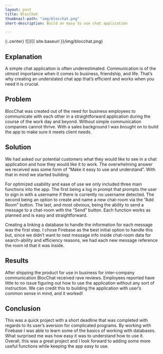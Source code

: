 ```yaml
---
layout: post
title: BlocChat
thumbnail-path: "img/blocchat.png"
short-description: Build an easy to use chat application

---
```


{:.center}
![]({{ site.baseurl }}/img/blocchat.png)

## Explanation

A simple chat application is often underestimated. Communication is of the utmost importance when it comes to business, friendship, and life. That’s why creating an understated chat app that’s efficient and works when you need it is crucial.

## Problem

BlocChat was created out of the need for business employees to communicate with each other in a straightforward application during the course of the work day and beyond. Without simple communication companies cannot thrive. With a sales background I was brought on to build the app to make sure it meets client needs.

## Solution

We had asked our potential customers what they would like to see in a chat application and how they would like it to work. The overwhelming answer we received was some form of “Make it easy to use and understand”. With that in mind we started building.

For optimized usability and ease of use we only included three main functions into the app. The first being a log in prompt that prompts the user to sign in with a username if there is currently no username detected. The second being an option to create and name a new chat-room via the “Add Room” button. The last, and most obvious, being the ability to send a message to a chat-room with the “Send” button. Each function works as planned and is easy and straightforward.

Creating a linking a database to handle the information for each message was the first step. I chose Firebase as the best initial option to handle this but, since we didn’t want to nest message info inside chat-room data for search-ability and efficiency reasons, we had each new message reference the room id that it was inside.


## Results

After shipping the product for use in business for inter-company communication BlocChat received rave reviews. Employees reported have little to no issue figuring out how to use the application without any sort of instruction. We can credit this to building the application with user’s common sense in mind, and it worked!

## Conclusion

This was a quick project with a short deadline that was completed with regards to its user’s aversion for complicated programs. By working with Firebase I was able to learn some of the basics of working with databases. What surprised me was how easy it was to understand how to use it. Overall, this was a great project and I look forward to adding some more useful functions while keeping the app easy to use.